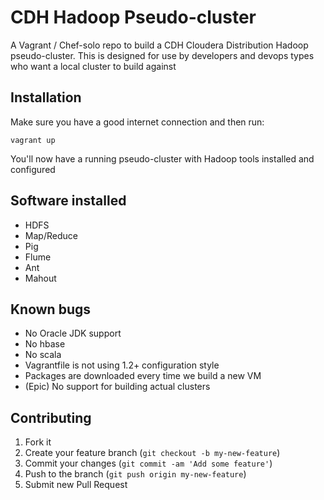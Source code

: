 # CDH Hadoop Pseudo-cluster

A Vagrant / Chef-solo repo to build a CDH Cloudera Distribution Hadoop pseudo-cluster.  This is designed for use by developers and devops types who want a local cluster to build against

## Installation

Make sure you have a good internet connection and then run:
```
vagrant up
```

You'll now have a running pseudo-cluster with Hadoop tools installed and configured

## Software installed

 * HDFS
 * Map/Reduce
 * Pig
 * Flume
 * Ant
 * Mahout

## Known bugs

 * No Oracle JDK support
 * No hbase
 * No scala
 * Vagrantfile is not using 1.2+ configuration style
 * Packages are downloaded every time we build a new VM
 * (Epic) No support for building actual clusters

## Contributing

1. Fork it
2. Create your feature branch (`git checkout -b my-new-feature`)
3. Commit your changes (`git commit -am 'Add some feature'`)
4. Push to the branch (`git push origin my-new-feature`)
5. Submit new Pull Request